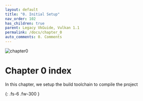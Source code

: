 ```yaml
---
layout: default
title: "0. Initial Setup"
nav_order: 102
has_children: true
parent: Legacy VkGuide, Vulkan 1.1
permalink: /docs/chapter_0
auto_comments: 0. Comments
---
```

![chapter0]({{site.baseurl}}/diagrams/chapter0.png)


# Chapter 0 index


In this chapter, we setup the build toolchain to compile the project

{: .fs-6 .fw-300 }

